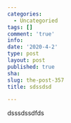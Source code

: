 ```yaml
---
categories:
  - Uncategoried
tags: []
comment: 'true'
info: 
date: '2020-4-2'
type: post
layout: post
published: true
sha: 
slug: the-post-357
title: sdssdsd

---
```

dsssdssdfds